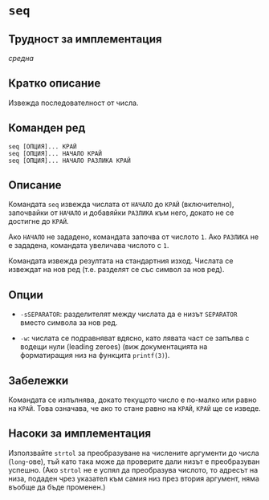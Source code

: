 # `seq`

## Трудност за имплементация

*средна*

## Кратко описание

Извежда последователност от числа.

## Команден ред

    seq [ОПЦИЯ]... КРАЙ
    seq [ОПЦИЯ]... НАЧАЛО КРАЙ
    seq [ОПЦИЯ]... НАЧАЛО РАЗЛИКА КРАЙ

## Описание

Командата `seq` извежда числата от `НАЧАЛО` до `КРАЙ` (включително), започвайки от `НАЧАЛО` и добавяйки `РАЗЛИКА` към него, докато не се достигне до `КРАЙ`.

Ако `НАЧАЛО` не зададено, командата започва от числото `1`.  Ако `РАЗЛИКА` не е зададена, командата увеличава числото с `1`.

Командата извежда резултата на стандартния изход.  Числата се извеждат на нов ред (т.е. разделят се със символ за нов ред).

## Опции

* `-sSEPARATOR`: разделителят между числата да е низът `SEPARATOR` вместо символа за нов ред.

* `-w`: числата се подравняват вдясно, като лявата част се запълва с водещи нули (leading zeroes) (виж документацията на форматиращия низ на функцита `printf(3)`).

## Забележки

Командата се изпълнява, докато текущото число е по-малко или равно на `КРАЙ`.  Това означава, че ако то стане равно на `КРАЙ`, `КРАЙ` ще се изведе.

## Насоки за имплементация

Използвайте `strtol` за преобразуване на числените аргументи до числа (`long`-ове), тъй като така може да проверите дали низът е преобразуван успешно.  (Ако `strtol` не е успял да преобразува числото, то адресът на низа, подаден чрез указател към самия низ през втория аргумент, няма въобще да бъде променен.)